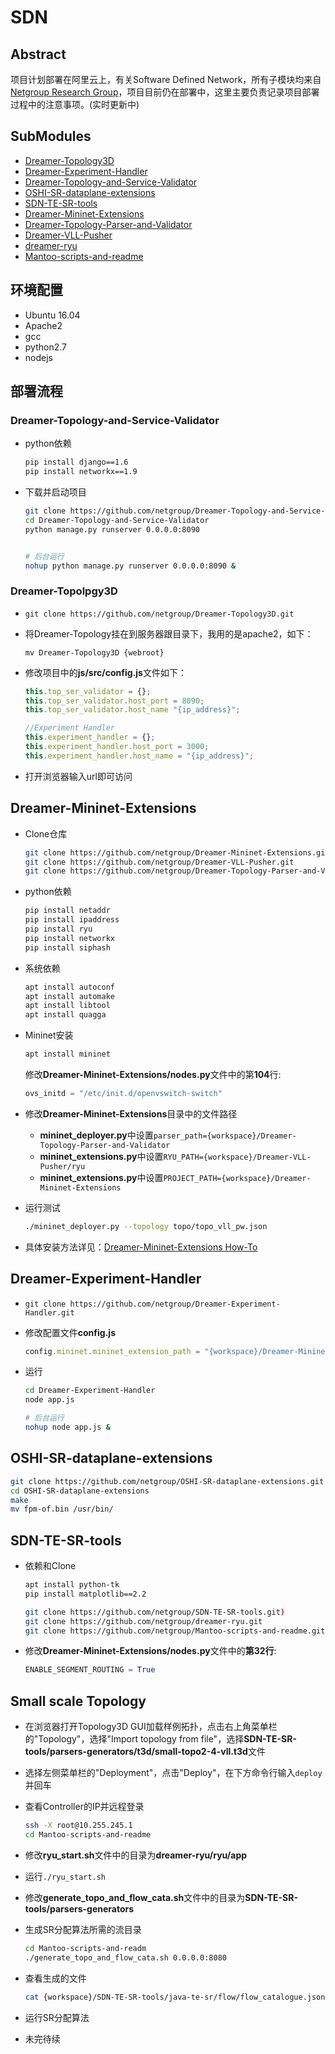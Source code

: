 # SDN

## Abstract

项目计划部署在阿里云上，有关Software Defined Network，所有子模块均来自[Netgroup Research Group](https://github.com/netgroup)，项目目前仍在部署中，这里主要负责记录项目部署过程中的注意事项。(实时更新中)

## SubModules

- [Dreamer-Topology3D](https://github.com/netgroup/Dreamer-Topology3D.git)
- [Dreamer-Experiment-Handler](https://github.com/netgroup/Dreamer-Experiment-Handler.git)
- [Dreamer-Topology-and-Service-Validator](https://github.com/netgroup/Dreamer-Topology-and-Service-Validator.git)
- [OSHI-SR-dataplane-extensions](https://github.com/netgroup/OSHI-SR-dataplane-extensions.git)
- [SDN-TE-SR-tools](https://github.com/netgroup/SDN-TE-SR-tools.git)
- [Dreamer-Mininet-Extensions](https://github.com/netgroup/Dreamer-Mininet-Extensions.git)
- [Dreamer-Topology-Parser-and-Validator](https://github.com/netgroup/Dreamer-Topology-Parser-and-Validator.git)
- [Dreamer-VLL-Pusher](https://github.com/netgroup/Dreamer-VLL-Pusher.git)
- [dreamer-ryu](https://github.com/netgroup/dreamer-ryu.git)
- [Mantoo-scripts-and-readme](https://github.com/netgroup/Mantoo-scripts-and-readme.git)

## 环境配置

- Ubuntu 16.04
- Apache2
- gcc
- python2.7
- nodejs

## 部署流程

### Dreamer-Topology-and-Service-Validator

- python依赖

    ```sh
    pip install django==1.6
    pip install networkx==1.9
    ```
- 下载并启动项目

    ```sh
    git clone https://github.com/netgroup/Dreamer-Topology-and-Service-Validator.git
    cd Dreamer-Topology-and-Service-Validator
    python manage.py runserver 0.0.0.0:8090
	

    # 后台运行
	nohup python manage.py runserver 0.0.0.0:8090 &
    ```

### Dreamer-Topolpgy3D

- `git clone https://github.com/netgroup/Dreamer-Topology3D.git`
- 将Dreamer-Topology挂在到服务器跟目录下，我用的是apache2，如下：
    
    `mv Dreamer-Topology3D {webroot}`
    
- 修改项目中的**js/src/config.js**文件如下：
 
    ```js
    this.top_ser_validator = {};
    this.top_ser_validator.host_port = 8090;
    this.top_ser_validator.host_name "{ip_address}";

    //Experiment Handler
    this.experiment_handler = {};
    this.experiment_handler.host_port = 3000;
    this.experiment_handler.host_name = "{ip_address}";
    ```
    
- 打开浏览器输入url即可访问


## Dreamer-Mininet-Extensions

- Clone仓库
    ```sh
    git clone https://github.com/netgroup/Dreamer-Mininet-Extensions.git
    git clone https://github.com/netgroup/Dreamer-VLL-Pusher.git 
    git clone https://github.com/netgroup/Dreamer-Topology-Parser-and-Validator.git
    ```

- python依赖

    ```sh
    pip install netaddr
    pip install ipaddress
    pip install ryu
    pip install networkx
    pip install siphash
    ```
    
- 系统依赖

    ```sh 
    apt install autoconf 
    apt install automake 
    apt install libtool
    apt install quagga
    ```
    
- Mininet安装

    ```sh
	apt install mininet

    ```

	修改**Dreamer-Mininet-Extensions/nodes.py**文件中的第**104**行:

	```python
	ovs_initd = "/etc/init.d/openvswitch-switch"
	```
    
- 修改**Dreamer-Mininet-Extensions**目录中的文件路径  
    - **mininet_deployer.py**中设置`parser_path={workspace}/Dreamer-Topology-Parser-and-Validator`
    - **mininet_extensions.py**中设置`RYU_PATH={workspace}/Dreamer-VLL-Pusher/ryu`
    - **mininet_extensions.py**中设置`PROJECT_PATH={workspace}/Dreamer-Mininet-Extensions`

- 运行测试
     
     ```sh
     ./mininet_deployer.py --topology topo/topo_vll_pw.json 
     ```
     
- 具体安装方法详见：[Dreamer-Mininet-Extensions How-To](http://netgroup.uniroma2.it/twiki/bin/view/Oshi/OshiExperimentsHowto#MininetExtensions)
    
## Dreamer-Experiment-Handler

- `git clone https://github.com/netgroup/Dreamer-Experiment-Handler.git`
- 修改配置文件**config.js**

    ```js
    config.mininet.mininet_extension_path = "{workspace}/Dreamer-Mininet-Extensions";
    ```
    
- 运行

    ```sh
    cd Dreamer-Experiment-Handler
    node app.js

	# 后台运行
	nohup node app.js & 
    ```
    
## OSHI-SR-dataplane-extensions

```sh
git clone https://github.com/netgroup/OSHI-SR-dataplane-extensions.git
cd OSHI-SR-dataplane-extensions
make
mv fpm-of.bin /usr/bin/
```

## SDN-TE-SR-tools

- 依赖和Clone

    ```sh
    apt install python-tk
    pip install matplotlib==2.2

    git clone https://github.com/netgroup/SDN-TE-SR-tools.git)
    git clone https://github.com/netgroup/dreamer-ryu.git
    git clone https://github.com/netgroup/Mantoo-scripts-and-readme.git
    ```

- 修改**Dreamer-Mininet-Extensions/nodes.py**文件中的**第32行**:

    ```py
    ENABLE_SEGMENT_ROUTING = True
    ```
    
## Small scale Topology

- 在浏览器打开Topology3D GUI加载样例拓扑，点击右上角菜单栏的"Topology"，选择"Import topology from file"，选择**SDN-TE-SR-tools/parsers-generators/t3d/small-topo2-4-vll.t3d**文件
- 选择左侧菜单栏的"Deployment"，点击"Deploy"，在下方命令行输入`deploy`并回车
- 查看Controller的IP并远程登录

    ```sh
    ssh -X root@10.255.245.1
    cd Mantoo-scripts-and-readme
    ```
- 修改**ryu_start.sh**文件中的目录为**dreamer-ryu/ryu/app**
- 运行`./ryu_start.sh`
- 修改**generate_topo_and_flow_cata.sh**文件中的目录为**SDN-TE-SR-tools/parsers-generators**
- 生成SR分配算法所需的流目录

    ```sh
    cd Mantoo-scripts-and-readm
    ./generate_topo_and_flow_cata.sh 0.0.0.0:8080
    ```
- 查看生成的文件

    ```sh
    cat {workspace}/SDN-TE-SR-tools/java-te-sr/flow/flow_catalogue.json
    ```
- 运行SR分配算法
- 未完待续

